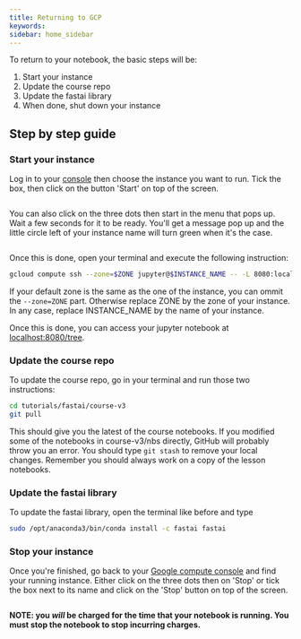 ```yaml
---
title: Returning to GCP
keywords: 
sidebar: home_sidebar
---
```


To return to your notebook, the basic steps will be:

1. Start your instance
1. Update the course repo
1. Update the fastai library
1. When done, shut down your instance

## Step by step guide

### Start your instance

Log in to your [console](https://console.cloud.google.com/compute/) then choose the instance you want to run. Tick the box, then click on the button 'Start' on top of the screen.

<img alt="" src="/images/gcp/start.png" class="screenshot">

You can also click on the three dots then start in the menu that pops up. Wait a few seconds for it to be ready. You'll get a message pop up and the little circle left of your instance name will turn green when it's the case.

<img alt="" src="/images/gcp/ready.png" class="screenshot">

Once this is done, open your terminal and execute the following instruction:

```bash
gcloud compute ssh --zone=$ZONE jupyter@$INSTANCE_NAME -- -L 8080:localhost:8080
```

If your default zone is the same as the one of the instance, you can ommit the `--zone=ZONE` part. Otherwise replace ZONE by the zone of your instance. In any case, replace INSTANCE_NAME by the name of your instance.

Once this is done, you can access your jupyter notebook at [localhost:8080/tree](http://localhost:8080/tree).

### Update the course repo
 To update the course repo, go in your terminal and run those two instructions:

``` bash
cd tutorials/fastai/course-v3
git pull
```

This should give you the latest of the course notebooks. If you modified some of the notebooks in course-v3/nbs directly, GitHub will probably throw you an error. You should type `git stash` to remove your local changes. Remember you should always work on a copy of the lesson notebooks.

### Update the fastai library
To update the fastai library, open the terminal like before and type
``` bash
sudo /opt/anaconda3/bin/conda install -c fastai fastai
```

### Stop your instance
Once you're finished, go back to your [Google compute console](https://console.cloud.google.com/computes) and find your running instance. Either click on the three dots then on 'Stop' or tick the box next to its name and click on the 'Stop' button on top of the screen.

<img alt="" src="/images/gcp/stop.png" class="screenshot">

 **NOTE: you *will* be charged for the time that your notebook is running. You must stop the notebook to stop incurring charges.**
